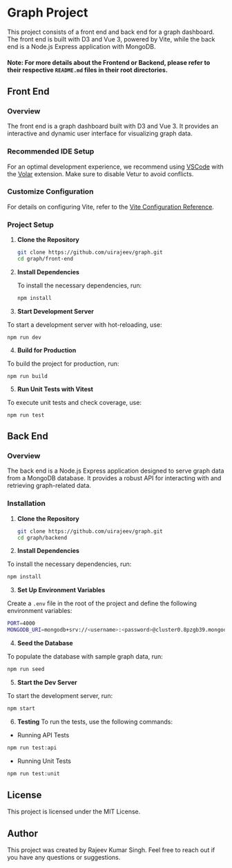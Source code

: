 # Graph Project

This project consists of a front end and back end for a graph dashboard. The front end is built with D3 and Vue 3, powered by Vite, while the back end is a Node.js Express application with MongoDB.

#### Note: For more details about the Frontend or Backend, please refer to their respective `README.md` files in their root directories.

## Front End

### Overview

The front end is a graph dashboard built with D3 and Vue 3. It provides an interactive and dynamic user interface for visualizing graph data.

### Recommended IDE Setup

For an optimal development experience, we recommend using [VSCode](https://code.visualstudio.com/) with the [Volar](https://marketplace.visualstudio.com/items?itemName=Vue.volar) extension. Make sure to disable Vetur to avoid conflicts.

### Customize Configuration

For details on configuring Vite, refer to the [Vite Configuration Reference](https://vitejs.dev/config/).

### Project Setup

1. **Clone the Repository**

   ```bash
   git clone https://github.com/uirajeev/graph.git
   cd graph/front-end
   ```

2. **Install Dependencies**

   To install the necessary dependencies, run:

   ```sh
   npm install
   ```

3. **Start Development Server**

To start a development server with hot-reloading, use:

```
npm run dev
```

4. **Build for Production**

To build the project for production, run:

```
npm run build
```

5. **Run Unit Tests with Vitest**

To execute unit tests and check coverage, use:

```
npm run test
```

## Back End

### Overview

The back end is a Node.js Express application designed to serve graph data from a MongoDB database. It provides a robust API for interacting with and retrieving graph-related data.

### Installation

1. **Clone the Repository**

   ```bash
   git clone https://github.com/uirajeev/graph.git
   cd graph/backend
   ```

2. **Install Dependencies**

To install the necessary dependencies, run:

```sh
npm install
```

3. **Set Up Environment Variables**

Create a `.env` file in the root of the project and define the following environment variables:

```bash
PORT=4000
MONGODB_URI=mongodb+srv://<username>:<password>@cluster0.8pzgb39.mongodb.net/?retryWrites=true&w=majority
```

4. **Seed the Database**

To populate the database with sample graph data, run:

```sh
npm run seed
```

5. **Start the Dev Server**

To start the development server, run:

```sh
npm start
```

6. **Testing**
   To run the tests, use the following commands:

- Running API Tests

```sh
npm run test:api
```

- Running Unit Tests

```sh
npm run test:unit
```

## License

This project is licensed under the MIT License.

## Author

This project was created by Rajeev Kumar Singh. Feel free to reach out if you have any questions or suggestions.
